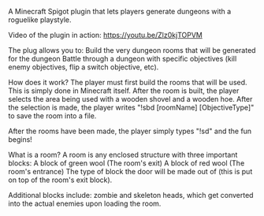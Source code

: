 A Minecraft Spigot plugin that lets players generate dungeons with a roguelike playstyle.

Video of the plugin in action:
https://youtu.be/Zlz0kjTOPVM


The plug allows you to:
  Build the very dungeon rooms that will be generated for the dungeon
  Battle through a dungeon with specific objectives (kill enemy objectives, flip a switch objective, etc).
  
 
 How does it work?
  The player must first build the rooms that will be used. This is simply done in Minecraft itself. After the room is built, the player selects the area being used with a wooden shovel and a wooden hoe. After the selection is made, the player writes "!sbd [roomName] [ObjectiveType]" to save the room into a file.
  
  After the rooms have been made, the player simply types "!sd" and the fun begins!


What is a room?
  A room is any enclosed structure with three important blocks:
    A block of green wool (The room's exit)
    A block of red wool (The room's entrance)
    The type of block the door will be made out of (this is put on top of the room's exit block).
    
Additional blocks include: zombie and skeleton heads, which get converted into the actual enemies upon loading the room.
